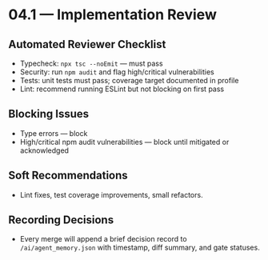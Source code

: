 # 04.1 — Implementation Review

## Automated Reviewer Checklist

-   Typecheck: `npx tsc --noEmit` — must pass
-   Security: run `npm audit` and flag high/critical vulnerabilities
-   Tests: unit tests must pass; coverage target documented in profile
-   Lint: recommend running ESLint but not blocking on first pass

## Blocking Issues

-   Type errors — block
-   High/critical npm audit vulnerabilities — block until mitigated or acknowledged

## Soft Recommendations

-   Lint fixes, test coverage improvements, small refactors.

## Recording Decisions

-   Every merge will append a brief decision record to `/ai/agent_memory.json` with timestamp, diff summary, and gate statuses.
